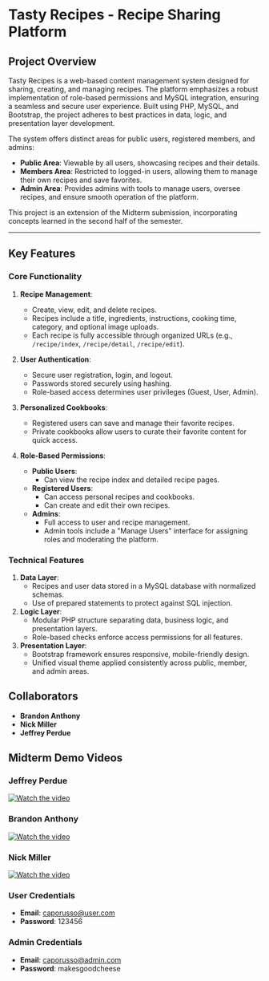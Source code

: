 # Tasty Recipes - Recipe Sharing Platform

## Project Overview

Tasty Recipes is a web-based content management system designed for sharing, creating, and managing recipes. The platform emphasizes a robust implementation of role-based permissions and MySQL integration, ensuring a seamless and secure user experience. Built using PHP, MySQL, and Bootstrap, the project adheres to best practices in data, logic, and presentation layer development.

The system offers distinct areas for public users, registered members, and admins:
- **Public Area**: Viewable by all users, showcasing recipes and their details.
- **Members Area**: Restricted to logged-in users, allowing them to manage their own recipes and save favorites.
- **Admin Area**: Provides admins with tools to manage users, oversee recipes, and ensure smooth operation of the platform.

This project is an extension of the Midterm submission, incorporating concepts learned in the second half of the semester.

---

## Key Features

### Core Functionality
1. **Recipe Management**:
   - Create, view, edit, and delete recipes.
   - Recipes include a title, ingredients, instructions, cooking time, category, and optional image uploads.
   - Each recipe is fully accessible through organized URLs (e.g., `/recipe/index`, `/recipe/detail`, `/recipe/edit`).

2. **User Authentication**:
   - Secure user registration, login, and logout.
   - Passwords stored securely using hashing.
   - Role-based access determines user privileges (Guest, User, Admin).

3. **Personalized Cookbooks**:
   - Registered users can save and manage their favorite recipes.
   - Private cookbooks allow users to curate their favorite content for quick access.

4. **Role-Based Permissions**:
   - **Public Users**:
     - Can view the recipe index and detailed recipe pages.
   - **Registered Users**:
     - Can access personal recipes and cookbooks.
     - Can create and edit their own recipes.
   - **Admins**:
     - Full access to user and recipe management.
     - Admin tools include a "Manage Users" interface for assigning roles and moderating the platform.

### Technical Features
1. **Data Layer**:
   - Recipes and user data stored in a MySQL database with normalized schemas.
   - Use of prepared statements to protect against SQL injection.
2. **Logic Layer**:
   - Modular PHP structure separating data, business logic, and presentation layers.
   - Role-based checks enforce access permissions for all features.
3. **Presentation Layer**:
   - Bootstrap framework ensures responsive, mobile-friendly design.
   - Unified visual theme applied consistently across public, member, and admin areas.

## Collaborators
- **Brandon Anthony**
- **Nick Miller**
- **Jeffrey Perdue**

## Midterm Demo Videos

### Jeffrey Perdue
[![Watch the video](https://img.youtube.com/vi/Abe9ILIsSmk/0.jpg)](https://www.youtube.com/watch?v=Abe9ILIsSmk)

### Brandon Anthony  
[![Watch the video](https://img.youtube.com/vi/2BaMdjEnyT0/0.jpg)](https://www.youtube.com/watch?v=2BaMdjEnyT0)

### Nick Miller
[![Watch the video](https://img.youtube.com/vi/A5zFI1siTXo/0.jpg)](https://www.youtube.com/watch?v=A5zFI1siTXo)

### User Credentials
- **Email**: caporusso@user.com  
- **Password**: 123456  

### Admin Credentials
- **Email**: caporusso@admin.com  
- **Password**: makesgoodcheese 